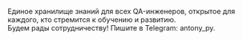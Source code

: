 Единое хранилище знаний для всех QA-инженеров, открытое для каждого, кто стремится к обучению и развитию.  
Будем рады сотрудничеству! Пишите в Telegram: antony_py.

